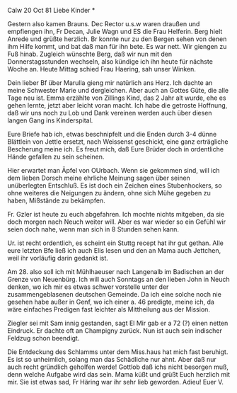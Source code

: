  Calw 20 Oct 81
Liebe Kinder <Marie>*

Gestern also kamen Brauns. Dec Rector u.s.w waren draußen und empfiengen ihn, Fr Decan, Julie Wagn und ES die Frau Helferin. Berg hielt Anrede und grüßte herzlich. Br konnte nur zu den Bergen sehen von denen ihm Hilfe kommt, und bat daß man für ihn bete. Es war nett. Wir giengen zu Fuß hinab. Zugleich wünschte Berg, daß wir nun mit den Donnerstagsstunden wechseln, also kündige ich ihn heute für nächste Woche an. Heute Mittag schied Frau Haering, sah unser Winken.

Dein lieber Bf über Marulla gieng mir natürlich ans Herz. Ich dachte an meine Schwester Marie und dergleichen. Aber auch an Gottes Güte, die alle Tage neu ist. Emma erzählte von Zillings Kind, das 2 Jahr alt wurde, ehe es gehen lernte, jetzt aber leicht voran macht. Ich habe die getroste Hoffnung, daß wir uns noch zu Lob und Dank vereinen werden auch über diesen langen Gang ins Kinderspital.

Eure Briefe hab ich, etwas beschnipfelt und die Enden durch 3-4 dünne Blättlein von Jettle ersetzt, nach Weissenst geschickt, eine ganz erträgliche Bescherung meine ich. Es freut mich, daß Eure Brüder doch in ordentliche Hände gefallen zu sein scheinen.

Hier erwartet man Äpfel von OUrbach. Wenn sie gekommen sind, will ich dem lieben Dorsch meine ehrliche Meinung sagen über seinen unüberlegten Entschluß. Es ist doch ein Zeichen eines Stubenhockers, so ohne weiteres die Neigungen zu ändern, ohne sich Mühe gegeben zu haben, Mißstände zu bekämpfen.

Fr. Gzler ist heute zu euch abgefahren. Ich mochte nichts mitgeben, da sie doch morgen nach Neuch weiter will. Aber es war wieder so ein Gefühl wir seien doch nahe, wenn man sich in 8 Stunden sehen kann.

Ur. ist recht ordentlich, es scheint ein Stuttg recept hat ihr gut gethan. Alle eure letzten Bfe ließ ich auch Elis lesen und den an Mama auch Jettchen, weil ihr vorläufig darin gedankt ist.

Am 28. also soll ich mit Mühlhaeuser nach Langenalb im Badischen an der Grenze von Neuenbürg. Ich will auch Sonntags an den lieben John in Neuch denken, wo ich mir es etwas schwer vorstelle unter der zusammengeblasenen deutschen Gemeinde. Da ich eine solche noch nie gesehen habe außer in Genf, wo ich einer a. 46 predigte, meine ich, da wäre einfaches Predigen fast leichter als Mittheilung aus der Mission.

Ziegler sei mit Sam innig gestanden, sagt El Mir gab er a 72 (?) einen netten Eindruck. Er dachte oft an Champigny zurück. Nun ist auch sein indischer Feldzug schon beendigt.

Die Entdeckung des Schlamms unter dem Miss.haus hat mich fast beruhigt. Es ist so unheimlich, solang man das Schädliche nur ahnt. Aber daß nur auch recht gründlich geholfen werde! Gottlob daß ichs nicht besorgen muß, denn welche Aufgabe wird das sein. Mama küßt und grüßt Euch herzlich mit mir. Sie ist etwas sad, Fr Häring war ihr sehr lieb geworden. Adieu!  Euer V.
